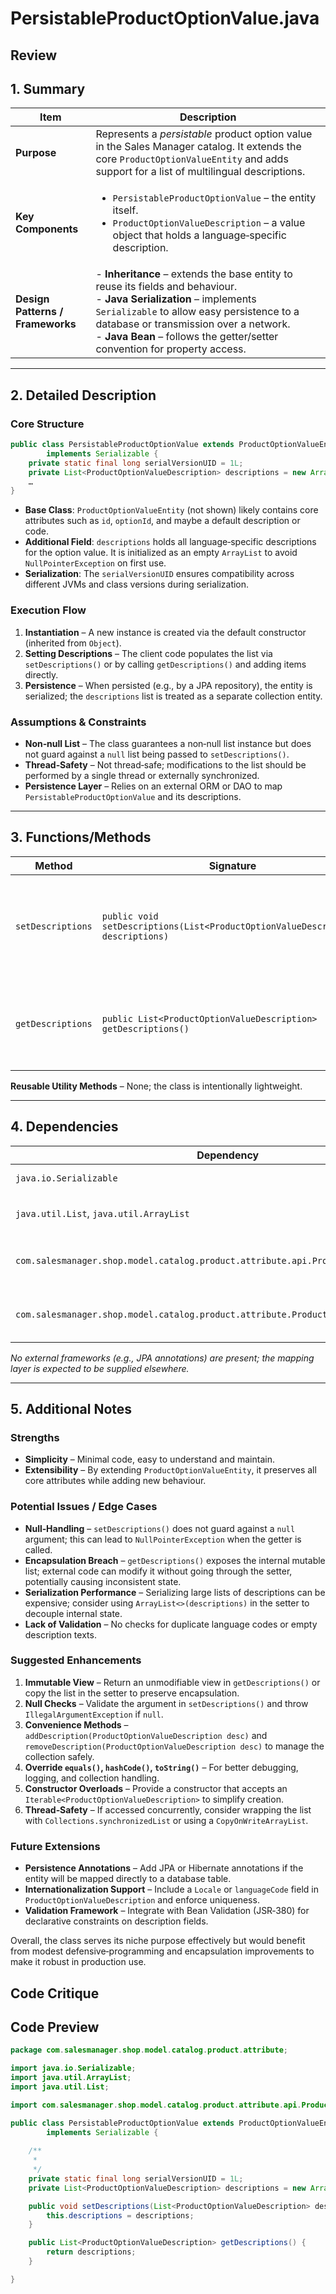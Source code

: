 # PersistableProductOptionValue.java

## Review

## 1. Summary

| Item | Description |
|------|-------------|
| **Purpose** | Represents a *persistable* product option value in the Sales Manager catalog. It extends the core `ProductOptionValueEntity` and adds support for a list of multilingual descriptions. |
| **Key Components** | <ul><li>`PersistableProductOptionValue` – the entity itself.</li><li>`ProductOptionValueDescription` – a value object that holds a language‑specific description.</li></ul> |
| **Design Patterns / Frameworks** | - **Inheritance** – extends the base entity to reuse its fields and behaviour.<br>- **Java Serialization** – implements `Serializable` to allow easy persistence to a database or transmission over a network.<br>- **Java Bean** – follows the getter/setter convention for property access. |

---

## 2. Detailed Description

### Core Structure
```java
public class PersistableProductOptionValue extends ProductOptionValueEntity
        implements Serializable {
    private static final long serialVersionUID = 1L;
    private List<ProductOptionValueDescription> descriptions = new ArrayList<>();
    …
}
```
- **Base Class**: `ProductOptionValueEntity` (not shown) likely contains core attributes such as `id`, `optionId`, and maybe a default description or code.
- **Additional Field**: `descriptions` holds all language‑specific descriptions for the option value. It is initialized as an empty `ArrayList` to avoid `NullPointerException` on first use.
- **Serialization**: The `serialVersionUID` ensures compatibility across different JVMs and class versions during serialization.

### Execution Flow
1. **Instantiation** – A new instance is created via the default constructor (inherited from `Object`).  
2. **Setting Descriptions** – The client code populates the list via `setDescriptions()` or by calling `getDescriptions()` and adding items directly.  
3. **Persistence** – When persisted (e.g., by a JPA repository), the entity is serialized; the `descriptions` list is treated as a separate collection entity.

### Assumptions & Constraints
- **Non‑null List** – The class guarantees a non‑null list instance but does not guard against a `null` list being passed to `setDescriptions()`.  
- **Thread‑Safety** – Not thread‑safe; modifications to the list should be performed by a single thread or externally synchronized.  
- **Persistence Layer** – Relies on an external ORM or DAO to map `PersistableProductOptionValue` and its descriptions.

---

## 3. Functions/Methods

| Method | Signature | Purpose | Inputs | Outputs | Side‑Effects |
|--------|-----------|---------|--------|---------|--------------|
| `setDescriptions` | `public void setDescriptions(List<ProductOptionValueDescription> descriptions)` | Replaces the internal list of descriptions. | `List<ProductOptionValueDescription>` | `void` | Replaces the internal reference; caller may still hold a reference to the passed list. |
| `getDescriptions` | `public List<ProductOptionValueDescription> getDescriptions()` | Returns the mutable list of descriptions. | None | `List<ProductOptionValueDescription>` | Exposes the internal mutable list; modifications affect the entity directly. |

**Reusable Utility Methods** – None; the class is intentionally lightweight.

---

## 4. Dependencies

| Dependency | Type | Role |
|------------|------|------|
| `java.io.Serializable` | Standard Java | Enables object serialization. |
| `java.util.List`, `java.util.ArrayList` | Standard Java | Collection to store descriptions. |
| `com.salesmanager.shop.model.catalog.product.attribute.api.ProductOptionValueEntity` | Third‑party (within same project) | Base entity providing core option‑value fields. |
| `com.salesmanager.shop.model.catalog.product.attribute.ProductOptionValueDescription` | Third‑party (within same project) | Value object for language‑specific description. |

*No external frameworks (e.g., JPA annotations) are present; the mapping layer is expected to be supplied elsewhere.*

---

## 5. Additional Notes

### Strengths
- **Simplicity** – Minimal code, easy to understand and maintain.  
- **Extensibility** – By extending `ProductOptionValueEntity`, it preserves all core attributes while adding new behaviour.

### Potential Issues / Edge Cases
- **Null‑Handling** – `setDescriptions()` does not guard against a `null` argument; this can lead to `NullPointerException` when the getter is called.  
- **Encapsulation Breach** – `getDescriptions()` exposes the internal mutable list; external code can modify it without going through the setter, potentially causing inconsistent state.  
- **Serialization Performance** – Serializing large lists of descriptions can be expensive; consider using `ArrayList<>(descriptions)` in the setter to decouple internal state.  
- **Lack of Validation** – No checks for duplicate language codes or empty description texts.  

### Suggested Enhancements
1. **Immutable View** – Return an unmodifiable view in `getDescriptions()` or copy the list in the setter to preserve encapsulation.  
2. **Null Checks** – Validate the argument in `setDescriptions()` and throw `IllegalArgumentException` if `null`.  
3. **Convenience Methods** – `addDescription(ProductOptionValueDescription desc)` and `removeDescription(ProductOptionValueDescription desc)` to manage the collection safely.  
4. **Override `equals()`, `hashCode()`, `toString()`** – For better debugging, logging, and collection handling.  
5. **Constructor Overloads** – Provide a constructor that accepts an `Iterable<ProductOptionValueDescription>` to simplify creation.  
6. **Thread‑Safety** – If accessed concurrently, consider wrapping the list with `Collections.synchronizedList` or using a `CopyOnWriteArrayList`.  

### Future Extensions
- **Persistence Annotations** – Add JPA or Hibernate annotations if the entity will be mapped directly to a database table.  
- **Internationalization Support** – Include a `Locale` or `languageCode` field in `ProductOptionValueDescription` and enforce uniqueness.  
- **Validation Framework** – Integrate with Bean Validation (JSR‑380) for declarative constraints on description fields.

Overall, the class serves its niche purpose effectively but would benefit from modest defensive‑programming and encapsulation improvements to make it robust in production use.

## Code Critique



## Code Preview

```java
package com.salesmanager.shop.model.catalog.product.attribute;

import java.io.Serializable;
import java.util.ArrayList;
import java.util.List;

import com.salesmanager.shop.model.catalog.product.attribute.api.ProductOptionValueEntity;

public class PersistableProductOptionValue extends ProductOptionValueEntity
		implements Serializable {
	
	/**
	 * 
	 */
	private static final long serialVersionUID = 1L;
	private List<ProductOptionValueDescription> descriptions = new ArrayList<ProductOptionValueDescription>();

	public void setDescriptions(List<ProductOptionValueDescription> descriptions) {
		this.descriptions = descriptions;
	}

	public List<ProductOptionValueDescription> getDescriptions() {
		return descriptions;
	}

}



```
